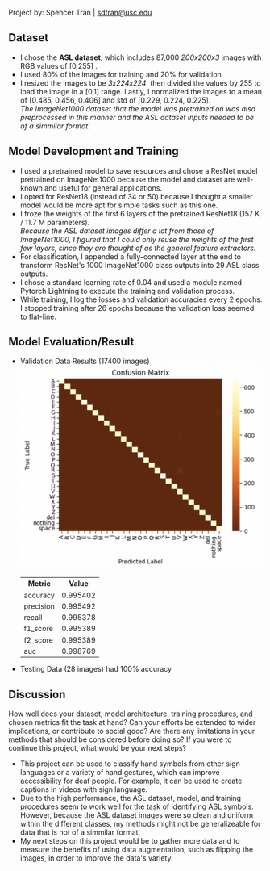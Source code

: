 Project by: Spencer Tran | sdtran@usc.edu
<h2>Dataset</h2>
<ul> 
  <li>I chose the <b>ASL dataset</b>, which includes 87,000 <i>200x200x3</i> images with RGB values of [0,255] . </li>
  <li> I used 80% of the images for training and 20% for validation.</li>
  <li> I resized the images to be <i>3x224x224</i>, then divided the values by 255 to load the image in a [0,1] range. Lastly, I normalized the images to a mean of [0.485, 0.456, 0.406] and std of [0.229, 0.224, 0.225].</li>
  <i>The ImageNet1000 dataset that the model was pretrained on was also preprocessed in this manner and the ASL dataset inputs needed to be of a simmilar format.</i>
</ul>
<h2>Model Development and Training</h2>
<ul>
  <li>I used a pretrained model to save resources and chose a ResNet model pretrained on ImageNet1000 because the model and dataset are well-known and useful for general applications.</li>
  <li>I opted for ResNet18 (instead of 34 or 50) because I thought a smaller model would be more apt for simple tasks such as this one.</li>
  <li>I froze the weights of the first 6 layers of the pretrained ResNet18 (157 K / 11.7 M parameters).</li>
  <i>Because the ASL dataset images differ a lot from those of ImageNet1000, I figured that I could only reuse the weights of the first few layers, since they are thought of as the general feature extractors.</i>
  <li>For classification, I appended a fully-connected layer at the end to transform ResNet's 1000 ImageNet1000 class outputs into 29 ASL class outputs.</li>
  <li>I chose a standard learning rate of 0.04 and used a module named Pytorch Lightning to execute the training and validation process.</li>
  <li>While training, I log the losses and validation accuracies every 2 epochs. I stopped training after 26 epochs because the validation loss seemed to flat-line.</li>
</ul>
<h2>Model Evaluation/Result</h2>
<ul>
  <li>Validation Data Results (17400 images)</li>
  <img src="conMat.png" alt="confusion matrix" width="500">
  <table>
    <tr>
      <th>Metric</th>
      <th>Value</th> 
    </tr>
    <tr>
      <td>accuracy</td>
      <td>0.995402</td> 
    </tr>
    <tr>
      <td>precision</td>
      <td>0.995492</td> 
    </tr>
    <tr>
      <td>recall</td>
      <td>0.995378</td> 
    </tr>
    <tr>
      <td>f1_score</td>
      <td>0.995389</td> 
    </tr>
    <tr>
      <td>f2_score</td>
      <td>0.995389</td> 
    </tr>
    <tr>
      <td>auc</td>
      <td>0.998769</td> 
    </tr>
  </table>
  <li>Testing Data (28 images) had 100% accuracy</li>
</ul>
<h2>Discussion</h2>
How well does your dataset, model architecture, training procedures, and chosen metrics fit the task at hand? 
Can your efforts be extended to wider implications, or contribute to social good? Are there any limitations in your methods that should be considered before doing so?
If you were to continue this project, what would be your next steps?
<ul>
  <li>This project can be used to classify hand symbols from other sign languages or a variety of hand gestures, which can improve accessibility for deaf people. For example, it can be used to create captions in videos with sign language.</li>
  <li>Due to the high performance, the ASL dataset, model, and training procedures seem to work well for the task of identifying ASL symbols. However, because the ASL dataset images were so clean and uniform within the different classes, my methods might not be generalizeable for data that is not of a simmilar format.</li>
  <li>My next steps on this project would be to gather more data and to measure the benefits of using data augmentation, such as flipping the images, in order to improve the data's variety.</li>
</ul>
